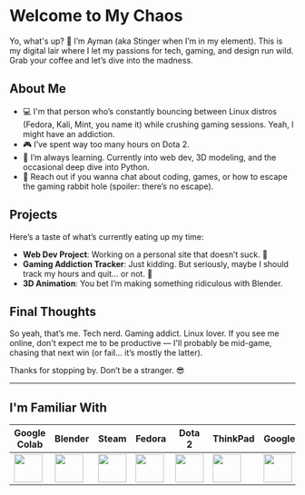 # Welcome to My Chaos

Yo, what's up? 👾 I’m Ayman (aka Stinger when I’m in my element). This is my digital lair where I let my passions for tech, gaming, and design run wild. Grab your coffee and let’s dive into the madness.

## About Me

- 💻 I'm that person who’s constantly bouncing between Linux distros (Fedora, Kali, Mint, you name it) while crushing gaming sessions. Yeah, I might have an addiction.
- 🎮 I’ve spent way too many hours on Dota 2.
- 🌱 I’m always learning. Currently into web dev, 3D modeling, and the occasional deep dive into Python.
- 📧 Reach out if you wanna chat about coding, games, or how to escape the gaming rabbit hole (spoiler: there’s no escape).

## Projects

Here’s a taste of what’s currently eating up my time:

- **Web Dev Project**: Working on a personal site that doesn’t suck. 🚀
- **Gaming Addiction Tracker**: Just kidding. But seriously, maybe I should track my hours and quit... or not. 🤔
- **3D Animation**: You bet I’m making something ridiculous with Blender.

## Final Thoughts

So yeah, that’s me. Tech nerd. Gaming addict. Linux lover. If you see me online, don't expect me to be productive — I'll probably be mid-game, chasing that next win (or fail... it’s mostly the latter).

Thanks for stopping by. Don’t be a stranger. 😎

---

## I'm Familiar With

| Google Colab | Blender | Steam | Fedora | Dota 2 | ThinkPad | Google |
|-------------|---------|-------|--------|--------|----------|--------|
| <img src="https://upload.wikimedia.org/wikipedia/commons/d/d0/Google_Colab_Logo.svg" width="50"> | <img src="https://download.blender.org/branding/community/blender_community_badge_orange.png" width="50"> | <img src="https://upload.wikimedia.org/wikipedia/commons/8/83/Steam_icon_logo.svg" width="50"> | <img src="https://upload.wikimedia.org/wikipedia/commons/3/3f/Fedora_logo.svg" width="50"> | <img src="https://upload.wikimedia.org/wikipedia/en/3/3c/Dota_2_logo.svg" width="50"> | <img src="https://upload.wikimedia.org/wikipedia/commons/9/9c/ThinkPad_logo.svg" width="50"> | <img src="https://upload.wikimedia.org/wikipedia/commons/2/2f/Google_2015_logo.svg" width="50"> |

